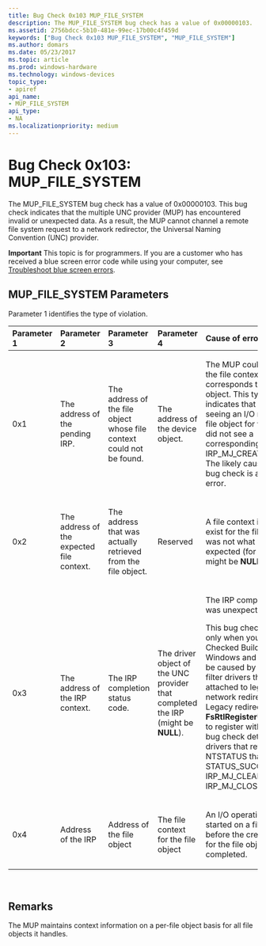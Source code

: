 ```yaml
---
title: Bug Check 0x103 MUP_FILE_SYSTEM
description: The MUP_FILE_SYSTEM bug check has a value of 0x00000103.
ms.assetid: 2756bdcc-5b10-481e-99ec-17b00c4f459d
keywords: ["Bug Check 0x103 MUP_FILE_SYSTEM", "MUP_FILE_SYSTEM"]
ms.author: domars
ms.date: 05/23/2017
ms.topic: article
ms.prod: windows-hardware
ms.technology: windows-devices
topic_type:
- apiref
api_name:
- MUP_FILE_SYSTEM
api_type:
- NA
ms.localizationpriority: medium
---
```


# Bug Check 0x103: MUP\_FILE\_SYSTEM


The MUP\_FILE\_SYSTEM bug check has a value of 0x00000103. This bug check indicates that the multiple UNC provider (MUP) has encountered invalid or unexpected data. As a result, the MUP cannot channel a remote file system request to a network redirector, the Universal Naming Convention (UNC) provider.

**Important** This topic is for programmers. If you are a customer who has received a blue screen error code while using your computer, see [Troubleshoot blue screen errors](http://windows.microsoft.com/windows-10/troubleshoot-blue-screen-errors).

## MUP\_FILE\_SYSTEM Parameters


Parameter 1 identifies the type of violation.

<table>
<colgroup>
<col width="20%" />
<col width="20%" />
<col width="20%" />
<col width="20%" />
<col width="20%" />
</colgroup>
<thead>
<tr class="header">
<th align="left">Parameter 1</th>
<th align="left">Parameter 2</th>
<th align="left">Parameter 3</th>
<th align="left">Parameter 4</th>
<th align="left">Cause of error</th>
</tr>
</thead>
<tbody>
<tr class="odd">
<td align="left"><p>0x1</p></td>
<td align="left"><p>The address of the pending IRP.</p></td>
<td align="left"><p>The address of the file object whose file context could not be found.</p></td>
<td align="left"><p>The address of the device object.</p></td>
<td align="left"><p>The MUP could not locate the file context that corresponds to a file object. This typically indicates that the MUP is seeing an I/O request for a file object for which MUP did not see a corresponding IRP_MJ_CREATE request. The likely cause of this bug check is a filter driver error.</p></td>
</tr>
<tr class="even">
<td align="left"><p>0x2</p></td>
<td align="left"><p>The address of the expected file context.</p></td>
<td align="left"><p>The address that was actually retrieved from the file object.</p></td>
<td align="left"><p>Reserved</p></td>
<td align="left"><p>A file context is known to exist for the file object, but was not what was expected (for example, it might be <strong>NULL</strong>).</p></td>
</tr>
<tr class="odd">
<td align="left"><p>0x3</p></td>
<td align="left"><p>The address of the IRP context.</p></td>
<td align="left"><p>The IRP completion status code.</p></td>
<td align="left"><p>The driver object of the UNC provider that completed the IRP (might be <strong>NULL</strong>).</p></td>
<td align="left"><p>The IRP completion status was unexpected or invalid.</p>
<p>This bug check occurs only when you are using a Checked Build of Windows and should only be caused by file system filter drivers that are attached to legacy network redirectors. Legacy redirectors use <strong>FsRtlRegisterUncProvider</strong> to register with MUP. This bug check detects filter drivers that return an NTSTATUS that is not STATUS_SUCCESS in IRP_MJ_CLEANUP or IRP_MJ_CLOSE requests.</p></td>
</tr>
<tr class="even">
<td align="left"><p>0x4</p></td>
<td align="left"><p>Address of the IRP</p></td>
<td align="left"><p>Address of the file object</p></td>
<td align="left"><p>The file context for the file object</p></td>
<td align="left"><p>An I/O operation was started on a file object before the create request for the file object was completed.</p></td>
</tr>
</tbody>
</table>

 

Remarks
-------

The MUP maintains context information on a per-file object basis for all file objects it handles.

 

 




